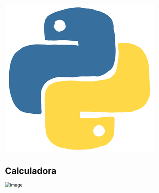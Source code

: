 ![gif](py.gif)

# Calculadora

![image](https://github.com/user-attachments/assets/dfe22db4-3495-457b-931f-7895c747bc5c)


